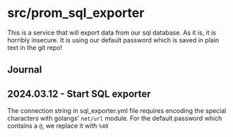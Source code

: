 # src/prom_sql_exporter

This is a service that will export data from our sql database. As it is, it is horribly insecure. It is using our default password which is saved in plain text in the git repo! 

## Journal

## 2024.03.12 - Start SQL exporter

The connection string in sql_exporter.yml file requires encoding the special characters with golangs' `net/url` module. For the default password which contains a `@`, we replace it with `%40`
